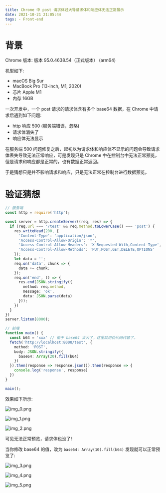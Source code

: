 ```yaml
---
title: Chrome 中 post 请求体过大导请求体和响应体无法正常展示
date: 2021-10-21 21:05:44
tags: - Front-end
---
```


# 背景

Chrome 版本: 版本 95.0.4638.54（正式版本） (arm64)

机型如下: 
* macOS Big Sur
* MacBook Pro (13-inch, M1, 2020)
* 芯片 Apple M1
* 内存 16GB

一次开发中，一个 post 请求的请求体含有多个 base64 数据，在 Chrome 中请求后遇到如下问题:
* http 响应 500 (服务端错误，忽略)
* 请求体消失了
* 响应体无法显示

在服务端 500 问题修复之后，起初以为请求体和响应体不显示的问题会导致请求体丢失导致无法正常响应，可是发现只是 Chrome 中在控制台中无法正常预览，但是请求和响应都是正常的，也有数据正常返回。

于是猜想只是并不影响请求和响应，只是无法正常在控制台进行数据预览。

# 验证猜想

```ts
// 服务端
const http = require('http');

const server = http.createServer((req, res) => {
  if (req.url === '/test' && req.method.toLowerCase() === 'post') {
    res.writeHead(200, {
      'Content-Type': 'application/json',
      'Access-Control-Allow-Origin': '*',
      'Access-Control-Allow-Headers': 'X-Requested-With,Content-Type',
      'Access-Control-Allow-Methods': 'PUT,POST,GET,DELETE,OPTIONS'
    });
    let data = '';
    req.on('data', chunk => {
      data += chunk;
    });
    req.on('end', () => {
      res.end(JSON.stringify({
        method: req.method,
        message: 'ok',
        data: JSON.parse(data)
      }));
    })
  }
})
server.listen(8000);
```

```ts
// 前端
function main() {
  const b64 = 'xxx' // 由于 base64 太大了，这里就用伪代码代替了。
  fetch('http://localhost:8000/test', {
    method: 'POST',
    body: JSON.stringify({
      base64: Array(20).fill(b64)
    })
  }).then(response => response.json()).then(response => {
    console.log('response', response)
  })
}

main();
```

效果如下所示:

![img_0.png](/articleImgs/Chrome-中-post-请求体过大导请求体和响应体无法正常展示/img_0.png)

![img_1.png](/articleImgs/Chrome-中-post-请求体过大导请求体和响应体无法正常展示/img_1.png)

![img_2.png](/articleImgs/Chrome-中-post-请求体过大导请求体和响应体无法正常展示/img_2.png)

可见无法正常预览，请求体也没了!

当你修改 base64 的值，改为 ``base64: Array(10).fill(b64)`` 发现就可以正常预览了:

![img_3.png](/articleImgs/Chrome-中-post-请求体过大导请求体和响应体无法正常展示/img_3.png)

![img_4.png](/articleImgs/Chrome-中-post-请求体过大导请求体和响应体无法正常展示/img_4.png)

![img_5.png](/articleImgs/Chrome-中-post-请求体过大导请求体和响应体无法正常展示/img_5.png)

